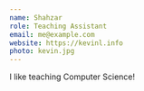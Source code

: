 ```yaml
---
name: Shahzar
role: Teaching Assistant
email: me@example.com
website: https://kevinl.info
photo: kevin.jpg
---
```


I like teaching Computer Science!
